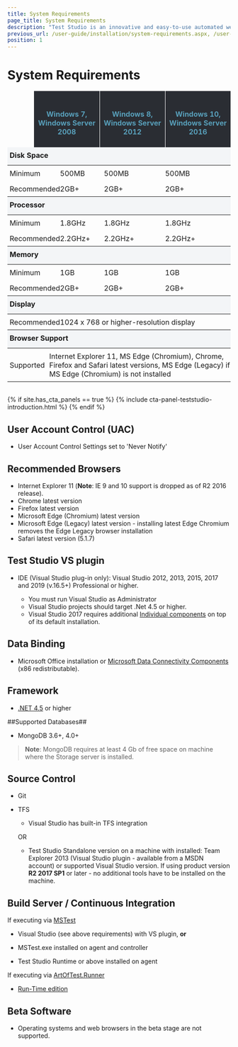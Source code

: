 ```yaml
---
title: System Requirements
page_title: System Requirements
description: "Test Studio is an innovative and easy-to-use automated web, WPF and load testing solution. Test Studio tests support essential technologies like ASP.NET AJAX, Silverlight, PHP and MVC. HTML5, Testing framework, functional testing, performance testing, load testing, exploratory testing, manual testing."
previous_url: /user-guide/installation/system-requirements.aspx, /user-guide/installation/system-requirements, /getting-started/installation/system-requirements
position: 1
---
```

# System Requirements

<style>
.Pricing-head td {text-align: center;border-left: 1px solid #fff; vertical-align: top;}

.Pricing-head td:first-child {border-left: none;}

.Pricing-features--grid td.Pricing-head {padding: 20px 0!important;} 


.Pricing-head{border-collapse: separate;background-color: #2a2d33;}

.Pricing-head h4 {color: #589FBA; font-size: 16px; margin-bottom: 5px;min-height: 1em;font-weight: 700;}

table{width: 100%; border-spacing: 0; border-collapse: collapse; background-color: transparent; display: table;margin: 0;}

.Table--style1.Table--comparison td:first-child, .Table--style1.Table--comparison th:first-child {padding-left: 5px; text-align: left;}

.Table-RowDivision td, .Table-RowDivision th{background: #f3f5f7;}

.Table--style1 td, .Table--style1 th{padding: 8px 0 7px; border-left: 0;border-right: 0;vertical-align: middle;}

.Table--style1 thead td, .Table--style1 thead th{border: 0;padding-bottom: 12px;}

</style>

<div class="sfContentBlock"><table class="Pricing-head Pricing-features--grid Pricing-features--grid-4" style="margin-left: 12%; width: 88%;"> <tbody> <tr><td class="Pricing-head"> <h4>Windows 7, <br>
            Windows Server 2008</h4> </td> <td class="Pricing-head"> <h4>Windows 8, <br>
            Windows Server 2012</h4> </td> <td class="Pricing-head"> <h4>Windows 10, <br>
            Windows Server 2016</h4> </td> </tr> </tbody> </table>
</div>
<div class="sfContentBlock"><table class="Table Table--style1 Table--comparison"> <colgroup> <col width="18%" /> <col width="20%" /> <col width="28%" /> <col width="20%" /> <col width="10%" /></colgroup><thead> <tr class="Table-RowDivision"> <td colspan="5"><strong>Disk Space</strong></td> </tr> </thead> <tbody> <tr> <td>Minimum</td><td>500MB</td> <td>500MB</td><td>500MB</td> </tr> <tr> <td>Recommended</td> <td>2GB+</td> <td>2GB+</td><td>2GB+</td></tr> </tbody> </table> <table class="Table Table--style1 Table--comparison"> <colgroup> <col width="18%" /> <col width="20%" /> <col width="28%" /> <col width="20%" /> <col width="10%" /> <thead> <tr class="Table-RowDivision"> <td colspan="5"><strong>Processor</strong></td> </tr> </thead> <tbody> <tr> <td>Minimum</td> <td>1.8GHz</td> <td>1.8GHz</td> <td>1.8GHz</td> </tr> <tr> <td>Recommended</td> <td>2.2GHz+</td> <td>2.2GHz+</td> <td>2.2GHz+</td> </tr> </tbody> </table> <table class="Table Table--style1 Table--comparison"> <colgroup> <col width="18%" /> <col width="20%" /> <col width="28%" /> <col width="20%" /> <col width="10%" /><thead> <tr class="Table-RowDivision"> <td colspan="5"><strong>Memory</strong></td> </tr> </thead> <tbody> <tr> <td>Minimum</td> <td>1GB</td> <td>1GB</td> <td>1GB</td></tr> <tr> <td>Recommended</td> <td>2GB+</td> <td>2GB+</td>  <td>2GB+</td> </tr> </tbody> </table> <table class="Table Table--style1 Table--comparison"> <colgroup> <col width="18%" /> <col width="20%" /> <col width="28%" /> <col width="20%" /> <col width="10%" /><thead> <tr class="Table-RowDivision"> <td colspan="5"><strong>Display</strong></td> </tr> </thead> <tbody> <tr> <td>Recommended</td> <td colspan="4">1024 x 768 or higher-resolution display</td> </tr> </tbody> </table> <table class="Table Table--style1 Table--comparison"> <colgroup><col width="18%" /> <col width="20%" /> <col width="28%" /> <col width="20%" /> <col width="10%" /><thead> <tr class="Table-RowDivision"> <td colspan="5"><strong>Browser Support</strong> </td> </tr> </thead> <tbody><tr> <td>Supported</td> <td colspan="4">Internet Explorer 11, MS Edge (Chromium), Chrome, Firefox and Safari latest versions, MS Edge (Legacy) if MS Edge (Chromium) is not installed</td> </tr> </tbody> </table></div>
<br>

{% if site.has_cta_panels == true %}
{% include cta-panel-teststudio-introduction.html %}
{% endif %}

## User Account Control (UAC)

* User Account Control Settings set to 'Never Notify'

## Recommended Browsers

* Internet Explorer 11 (**Note**: IE 9 and 10 support is dropped as of R2 2016 release).
* Chrome latest version
* Firefox latest version
* Microsoft Edge (Chromium) latest version
* Microsoft Edge (Legacy) latest version - installing latest Edge Chromium removes the Edge Legacy browser installation
* Safari latest version (5.1.7)

## Test Studio VS plugin

* IDE (Visual Studio plug-in only): Visual Studio 2012, 2013, 2015, 2017 and 2019 (v.16.5+) Professional or higher.

	* You must run Visual Studio as Administrator
	* Visual Studio projects should target .Net 4.5 or higher.
	* Visual Studio 2017 requires additional <a href="/general-information/installation/vs2017-compatibility" target="_blank">Individual components</a> on top of its default installation.

## Data Binding

*	Microsoft Office installation or <a href="https://www.microsoft.com/en-us/download/details.aspx?id=23734" target="_blank">Microsoft Data Connectivity Components</a> (x86 redistributable).

## Framework

* <a href="https://www.microsoft.com/en-us/download/details.aspx?id=42642" target="_blank">.NET 4.5</a> or higher

##Supported Databases##

* MongoDB 3.6+, 4.0+

> **Note**: MongoDB requires at least 4 Gb of free space on machine where the Storage server is installed.

## Source Control

* Git

* TFS

	* Visual Studio has built-in TFS integration 

	OR

	* Test Studio Standalone version on a machine with installed: Team Explorer 2013 (Visual Studio plugin - available from a MSDN account) or supported Visual Studio version. If using product version **R2 2017 SP1** or later - no additional tools have to be installed on the machine.

## Build Server / Continuous Integration

If executing via <a href="/features/test-runners/mstest" target="_blank">MSTest</a>

* Visual Studio (see above requirements) with VS plugin, __or__

* MSTest.exe installed on agent and controller

* Test Studio Runtime or above installed on agent

If executing via <a href="/features/test-runners/artoftest-runner" target="_blank">ArtOfTest.Runner</a>

* <a href="http://www.telerik.com/purchase/teststudio" target="_blank">Run-Time edition</a>

## Beta Software

* Operating systems and web browsers in the beta stage are not supported.
